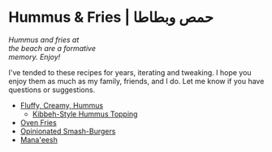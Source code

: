 # Hummus & Fries | حمص وبطاطا

_Hummus and fries at_ <br/>
_the beach are a formative_ <br/>
_memory.  Enjoy!_

I've tended to these recipes for years, iterating and tweaking.  I hope you enjoy them as much as my family, friends, and I do.  Let me know if you have questions or suggestions.

- [Fluffy, Creamy, Hummus](./hummus.md)
  - [Kibbeh-Style Hummus Topping](./hummus-topping.md)
- [Oven Fries](./oven-fries.md)
- [Opinionated Smash-Burgers](./burgers.md)
- [Mana'eesh](./manaeesh.md)